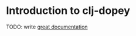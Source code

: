 # Introduction to clj-dopey

TODO: write [great documentation](http://jacobian.org/writing/great-documentation/what-to-write/)
